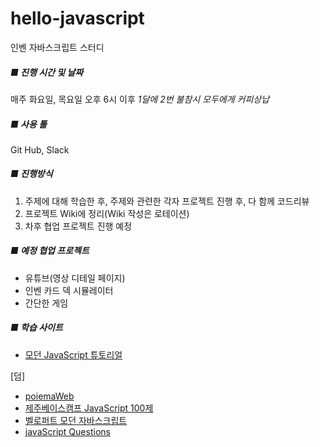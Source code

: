 # hello-javascript
인벤 자바스크립트 스터디

##### ■ 진행 시간 및 날짜
매주 화요일, 목요일 오후 6시 이후
_1달에 2번 불참시 모두에게 커피상납_


##### ■ 사용 툴
Git Hub, Slack


##### ■ 진행방식
1. 주제에 대해 학습한 후, 주제와 관련한 각자 프로젝트 진행 후, 다 함께 코드리뷰
2. 프로젝트 Wiki에 정리(Wiki 작성은 로테이션)
3. 차후 협업 프로젝트 진행 예정


##### ■ 예정 협업 프로젝트
- 유튜브(영상 디테일 페이지)
- 인벤 카드 덱 시뮬레이터
- 간단한 게임


##### ■ 학습 사이트
- [모던 JavaScript 튜토리얼](https://ko.javascript.info/)

[덤]
- [poiemaWeb](https://poiemaweb.com/coding)
- [제주베이스캠프 JavaScript 100제](https://www.notion.so/JS-100-94d97d294dd14c9b911a02c840fa9f2d)
- [벨로퍼트 모던 자바스크립트](https://learnjs.vlpt.us/)
- [javaScript Questions](https://github.com/lydiahallie/javascript-questions/blob/master/ko-KR/README-ko_KR.md)
